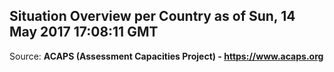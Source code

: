 ## Situation Overview per Country as of Sun, 14 May 2017 17:08:11 GMT

Source: **ACAPS (Assessment Capacities Project) - https://www.acaps.org**